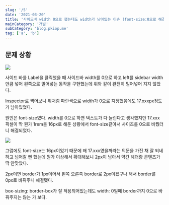 ```yaml
---
slug: '/5'
date: '2021-03-20'
title: '사이드바 width 0으로 했는데도 width가 남아있는 이슈 (font-size:0으로 해결)'
mainCategory: '개발'
subCategory: 'blog.pkiop.me'
tag: ['a', 'b']
---
```


## 문제 상황

![](https://i.imgur.com/jIxUYbs.gif)

사이드 바를 Label을 클릭했을 때 사이드바 width를 0으로 하고 left를 sidebar width만큼 넣어 왼쪽으로 밀어넣는 동작을 구현했는데 위와 같이 완전히 밀어넣어 지지 않았다.

Inspector로 찍어보니 위처럼 파란색으로 width가 0으로 지정했음에도 17.xxxpx정도가 남아있었다.

원인은 font-size였다. width를 0으로 하면 텍스트가 다 눌린다고 생각했지만 17.xxx픽셀이 딱 뭔가 1rem을 16px로 해둔 상황에서 font-size같아서 사이즈를 0으로 바꿨더니 해결되었다.

![](https://i.imgur.com/vQ1s6gD.gif)

그럼에도 font-size는 16px이었기 때문에 왜 17.xxx였을까라는 의문을 가진 채 잘 되네 하고 넘어갈 뻔 했는데 뭔가 이상해서 확대해보니 2px이 남아서 약간 헤더랑 콘텐츠가 딱 안맞았다.

2px이면 border가 1px이어서 왼쪽 오른쪽 border로 2px이겠구나 해서 border를 0px로 바꿔주니 해결됐다.

box-sizing: border-box가 잘 적용되어있는데도 width: 0일때 border까지 0으로 바꿔주지는 않는 가 보다.
